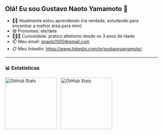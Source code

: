 ## Olá! Eu sou Gustavo Naoto Yamamoto 👋

- 👨‍💻 Atualmente estou aprendendo (na verdade, estudando para encontrar a melhor área para mim)
- 😄 Pronomes: ele/dele
- 🏃‍♂️‍➡️ Curiosidade: pratico atletismo desde os 3 anos de idade
- 📫 Meu email: gnaoto1000@gmail.com
- 📋 Meu linkedin: https://www.linkedin.com/in/gustavoyamamoto/
    
---


### 📊 Estatísticas

<p>
  <img 
    align="left" 
    alt="GitHub Stats" 
    height="170" 
    style="padding-right: 10px;" 
    src="https://github-readme-stats.vercel.app/api?username=GNaoto&show_icons=true&theme=dracula&include_all_commits=true&locale=pt-br" 
  />

<img 
      align="left" 
      alt="GitHub Stats" 
      height="170" 
      src="https://github-readme-stats.vercel.app/api/top-langs/?username=GNaoto&theme=dracula&layout=compact&custom_title=Tecnologias&langs_count=9" 
  />

</p>



